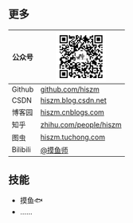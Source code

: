 ## 更多

| 公众号   | <img src="./qrcode_for_gh_24508b63c547_258.jpg"  height = "100" alt="@孙中明" align=center /> |
| -------- | ------------------------------------------------------------ |
| Github   | <a href="https://github.com/hiszm" target="_blank">github.com/hiszm</a> |
| CSDN     | <a href="https://hiszm.blog.csdn.net/" target="_blank">hiszm.blog.csdn.net</a> |
| 博客园   | <a href="https://www.cnblogs.com/hiszm/" target="_blank">hiszm.cnblogs.com</a> |
| 知乎     | <a href="https://www.zhihu.com/people/hiszm" target="_blank">zhihu.com/people/hiszm</a> |
| 图虫   | <a href="https://hiszm.tuchong.com/" target="_blank">hiszm.tuchong.com</a> |
| Bilibili | [@摸鱼师](https://space.bilibili.com/172515100)              |



## 技能

- 摸鱼🐟
- ……
